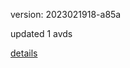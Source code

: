 version: 2023021918-a85a

updated 1 avds

[details](https://github.com/0x74f917491bfa7ebfa379/ali_avd_db/blob/master/change_log/2023/02/19/18/a85a.txt)